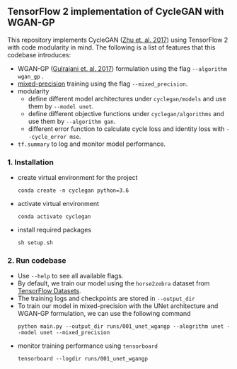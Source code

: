 ## TensorFlow 2 implementation of CycleGAN with WGAN-GP
This repository implements CycleGAN ([Zhu et. al. 2017](https://arxiv.org/pdf/1703.10593.pdf)) using TensorFlow 2 with code modularity in mind. The following is a list of features that this codebase introduces:

- WGAN-GP ([Gulrajani et. al. 2017](https://arxiv.org/pdf/1704.00028.pdf)) formulation using the flag `--algorithm wgan_gp` .
- [mixed-precision](https://www.tensorflow.org/guide/mixed_precision) training using the flag `--mixed_precision`.
- modularity
    - define different model architectures under `cyclegan/models` and use them by `--model unet`.
    - define different objective functions under `cyclegan/algorithms` and use them by `--algorithm gan`.
    - different error function to calculate cycle loss and identity loss with `--cycle_error mse`.
- `tf.summary` to log and monitor model performance.

### 1. Installation
- create virtual environment for the project
  ```
  conda create -n cyclegan python=3.6
  ```
- activate virtual environment
  ```
  conda activate cyclegan
  ```
- install required packages
  ```
  sh setup.sh
  ```

### 2. Run codebase
- Use `--help` to see all available flags.
- By default, we train our model using the `horse2zebra` dataset from [TensorFlow Datasets](https://www.tensorflow.org/datasets/catalog/cycle_gan#cycle_ganhorse2zebra).
- The training logs and checkpoints are stored in `--output_dir`
- To train our model in mixed-precision with the UNet architecture and WGAN-GP formulation, we can use the following command
  ```
  python main.py --output_dir runs/001_unet_wgangp --alogrithm unet --model unet --mixed_precision
  ``` 
- monitor training performance using `tensorboard`
  ```
  tensorboard --logdir runs/001_unet_wgangp
  ```

   